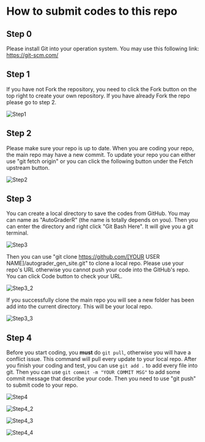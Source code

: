 # How to submit codes to this repo

## Step 0

Please install Git into your operation system. You may use this following link: https://git-scm.com/

## Step 1

If you have not Fork the repository, you need to click the Fork button on the top right to create your own repository. If you have already Fork the repo please go to step 2.

![Step1](C:\Users\haohu\Github\AutoGrade\autograder_gen_site\Instruction.assets\Step1.PNG)

## Step 2

Please make sure your repo is up to date. When you are coding your repo, the main repo may have a new commit. To update your repo you can either use "git fetch origin" or you can click the following button under the Fetch upstream button.

![Step2](C:\Users\haohu\Github\AutoGrade\autograder_gen_site\Instruction.assets\Step2.PNG)

## Step 3

You can create a local directory to save the codes from GitHub. You may can name as "AutoGraderR" (the name is totally depends on you). Then you can enter the directory and right click "Git Bash Here". It will give you a git terminal.



![Step3](C:\Users\haohu\Github\AutoGrade\autograder_gen_site\Instruction.assets\Step3.png)

Then you can use "git clone https://github.com/[YOUR USER NAME]/autograder_gen_site.git" to clone a local repo. Please use your repo's URL otherwise you cannot push your code into the GitHub's repo. You can click Code button to check your URL.

![Step3_2](C:\Users\haohu\Github\AutoGrade\autograder_gen_site\Instruction.assets\Step3_2.PNG)

If you successfully clone the main repo you will see a new folder has been add into the current directory. This will be your local repo.

![Step3_3](C:\Users\haohu\Github\AutoGrade\autograder_gen_site\Instruction.assets\Step3_3.PNG)



## Step 4

Before you start coding, you **must** do `git pull`, otherwise you will have a conflict issue. This command will pull every update to your local repo. After you finish your coding and test, you can use `git add .` to add every file into git. Then you can use    `git commit -m "YOUR COMMIT MSG"`    to add some commit message that describe your code. Then you need to use "git push" to submit code to your repo.

![Step4](C:\Users\haohu\Github\AutoGrade\autograder_gen_site\Instruction.assets\Step4.PNG)

![Step4_2](C:\Users\haohu\Github\AutoGrade\autograder_gen_site\Instruction.assets\Step4_2.PNG)

![Step4_3](C:\Users\haohu\Github\AutoGrade\autograder_gen_site\Instruction.assets\Step4_3.PNG)

![Step4_4](C:\Users\haohu\Github\AutoGrade\autograder_gen_site\Instruction.assets\Step4_4.PNG)